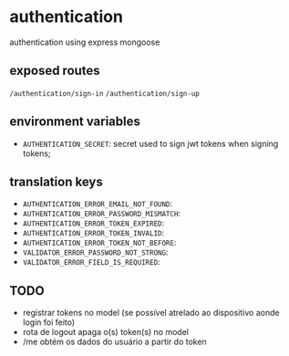# authentication

authentication using express mongoose

## exposed routes

`/authentication/sign-in`
`/authentication/sign-up`

## environment variables

* `AUTHENTICATION_SECRET`: secret used to sign jwt tokens when signing tokens;

## translation keys

* `AUTHENTICATION_ERROR_EMAIL_NOT_FOUND`:
* `AUTHENTICATION_ERROR_PASSWORD_MISMATCH`:
* `AUTHENTICATION_ERROR_TOKEN_EXPIRED`:
* `AUTHENTICATION_ERROR_TOKEN_INVALID`:
* `AUTHENTICATION_ERROR_TOKEN_NOT_BEFORE`:
* `VALIDATOR_ERROR_PASSWORD_NOT_STRONG`:
* `VALIDATOR_ERROR_FIELD_IS_REQUIRED`:

## TODO

* registrar tokens no model (se possível atrelado ao dispositivo aonde login foi feito)
* rota de logout apaga o(s) token(s) no model
* /me obtém os dados do usuário a partir do token
